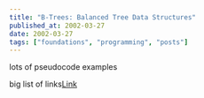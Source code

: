 ```yaml
---
title: "B-Trees: Balanced Tree Data Structures"
published_at: 2002-03-27
date: 2002-03-27
tags: ["foundations", "programming", "posts"]
---
```

lots of pseudocode examples  

big list of links[Link](http://www.bluerwhite.org/btree/)